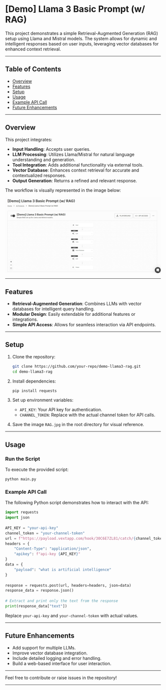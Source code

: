 

# [Demo] Llama 3 Basic Prompt (w/ RAG)

This project demonstrates a simple Retrieval-Augmented Generation (RAG) setup using Llama and Mistral models. The system allows for dynamic and intelligent responses based on user inputs, leveraging vector databases for enhanced context retrieval.

---

## Table of Contents

- [Overview](#overview)
- [Features](#features)
- [Setup](#setup)
- [Usage](#usage)
- [Example API Call](#example-api-call)
- [Future Enhancements](#future-enhancements)

---

## Overview

This project integrates:
- **Input Handling**: Accepts user queries.
- **LLM Processing**: Utilizes Llama/Mistral for natural language understanding and generation.
- **Tool Integration**: Adds additional functionality via external tools.
- **Vector Database**: Enhances context retrieval for accurate and contextualized responses.
- **Output Generation**: Returns a refined and relevant response.

The workflow is visually represented in the image below:

![RAG Workflow](RAG.jpg)

---

## Features

- **Retrieval-Augmented Generation**: Combines LLMs with vector databases for intelligent query handling.
- **Modular Design**: Easily extendable for additional features or integrations.
- **Simple API Access**: Allows for seamless interaction via API endpoints.

---

## Setup

1. Clone the repository:
   ```bash
   git clone https://github.com/your-repo/demo-llama3-rag.git
   cd demo-llama3-rag
   ```

2. Install dependencies:
   ```bash
   pip install requests
   ```

3. Set up environment variables:
   - `API_KEY`: Your API key for authentication.
   - `CHANNEL_TOKEN`: Replace with the actual channel token for API calls.

4. Save the image `RAG.jpg` in the root directory for visual reference.

---

## Usage

### Run the Script
To execute the provided script:
```bash
python main.py
```

### Example API Call
The following Python script demonstrates how to interact with the API:

```python
import requests
import json

API_KEY = "your-api-key"
channel_token = "your-channel-token"
url = f"https://payload.vextapp.com/hook/30C6E7ZL81/catch/{channel_token}"
headers = {
    "Content-Type": "application/json",
    "apikey": f"api-key {API_KEY}"
}
data = {
    "payload": "what is artificial intelligence"
}

response = requests.post(url, headers=headers, json=data)
response_data = response.json()

# Extract and print only the text from the response
print(response_data["text"])
```

Replace `your-api-key` and `your-channel-token` with actual values.

---

## Future Enhancements

- Add support for multiple LLMs.
- Improve vector database integration.
- Include detailed logging and error handling.
- Build a web-based interface for user interaction.

---

Feel free to contribute or raise issues in the repository!

---
